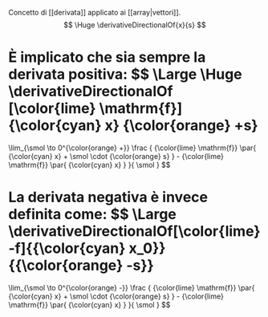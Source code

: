 Concetto di [[derivata]] applicato ai [[array|vettori]].
$$
\Huge
\derivativeDirectionalOf{x}{s}
$$

È implicato che sia sempre la derivata positiva:
$$
\Large
\Huge
\derivativeDirectionalOf
	[\color{lime} \mathrm{f}]
	{\color{cyan} x}
	{\color{orange} +s}
=
\lim_{\smol \to 0^{\color{orange} +}}
\frac
	{
		{\color{lime} \mathrm{f}} 
			\par{
				{\color{cyan} x} + \smol \cdot {\color{orange} s}
			}
		- 
		{\color{lime} \mathrm{f}} 
		\par{
			{\color{cyan} x}
		}
}{
	\smol
}
$$

La derivata negativa è invece definita come:
$$
\Large
\derivativeDirectionalOf[\color{lime} -f]{{\color{cyan} x_0}}{{\color{orange} -s}}
=
\lim_{\smol \to 0^{\color{orange} -}}
\frac
	{
		{\color{lime} \mathrm{f}} 
			\par{
				{\color{cyan} x} + \smol \cdot {\color{orange} s}
			}
		- 
		{\color{lime} \mathrm{f}} 
		\par{
			{\color{cyan} x}
		}
}{
	\smol
}
$$
